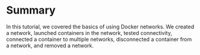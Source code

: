 # Summary

In this tutorial, we covered the basics of using Docker networks. We created a network, launched containers in the network, tested connectivity, connected a container to multiple networks, disconnected a container from a network, and removed a network.
